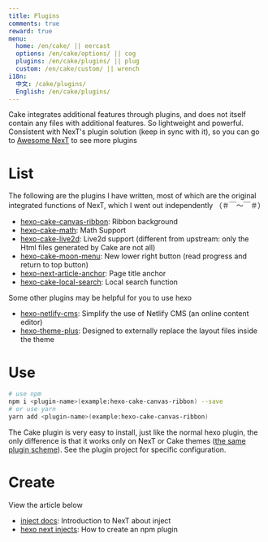 ```yaml
---
title: Plugins
comments: true
reward: true
menu:
  home: /en/cake/ || eercast
  options: /en/cake/options/ || cog
  plugins: /en/cake/plugins/ || plug
  custom: /en/cake/custom/ || wrench
i18n:
  中文: /cake/plugins/
  English: /en/cake/plugins/
---
```


Cake integrates additional features through plugins, and does not itself contain any files with additional features. So lightweight and powerful. Consistent with NexT's plugin solution (keep in sync with it), so you can go to [Awesome NexT](https://github.com/theme-next/awesome-next) to see more plugins

# List

The following are the plugins I have written, most of which are the original integrated functions of NexT, which I went out independently （＃￣～￣＃）

- [hexo-cake-canvas-ribbon](https://github.com/jiangtj-lab/hexo-cake-canvas-ribbon): Ribbon background
- [hexo-cake-math](https://github.com/jiangtj-lab/hexo-cake-math): Math Support
- [hexo-cake-live2d](https://github.com/jiangtj-lab/hexo-cake-live2d): Live2d support (different from upstream: only the Html files generated by Cake are not all)
- [hexo-cake-moon-menu](https://github.com/jiangtj-lab/hexo-cake-moon-menu): New lower right button (read progress and return to top button)
- [hexo-next-article-anchor](https://github.com/jiangtj-lab/hexo-next-article-anchor): Page title anchor
- [hexo-cake-local-search](https://github.com/jiangtj-lab/hexo-cake-local-search): Local search function

Some other plugins may be helpful for you to use hexo
- [hexo-netlify-cms](https://github.com/jiangtj/hexo-netlify-cms): Simplify the use of Netlify CMS (an online content editor)
- [hexo-theme-plus](https://github.com/jiangtj/hexo-theme-plus): Designed to externally replace the layout files inside the theme

# Use

```bash
# use npm
npm i <plugin-name>(example:hexo-cake-canvas-ribbon) --save
# or use yarn
yarn add <plugin-name>(example:hexo-cake-canvas-ribbon)
```

The Cake plugin is very easy to install, just like the normal hexo plugin, the only difference is that it works only on NexT or Cake themes ([the same plugin scheme](/cake/cubes)). See the plugin project for specific configuration.

# Create

View the article below
- [inject docs](https://theme-next.org/docs/advanced-settings#Injects): Introduction to NexT about inject
- [hexo next injects](https://www.dnocm.com/articles/beechnut/hexo-next-injects/): How to create an npm plugin
